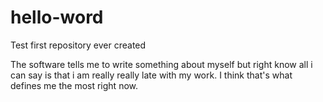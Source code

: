 # hello-word
Test first repository ever created 

The software tells me to write something about myself but right know all i can say is that i am really really late with my work. I think that's what defines me the most right now. 
